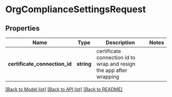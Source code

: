 # OrgComplianceSettingsRequest

## Properties
Name | Type | Description | Notes
------------ | ------------- | ------------- | -------------
**certificate_connection_id** | **string** | certificate connection id to wrap and resign the app after wrapping | 

[[Back to Model list]](../README.md#documentation-for-models) [[Back to API list]](../README.md#documentation-for-api-endpoints) [[Back to README]](../README.md)

